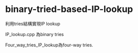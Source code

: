 # binary-tried-based-IP-lookup
 利用tries結構實現IP lookup
 
 IP_lookup.cpp 為binary tries
 
 Four_way_tries_IP_lookup為four-way tries.
